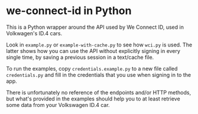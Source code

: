 # we-connect-id in Python
This is a Python wrapper around the API used by We Connect ID, used in Volkwagen's ID.4 cars.

Look in `example.py` or `example-with-cache.py` to see how `wci.py` is used. The latter shows how you can use the API without explicitly signing in every single time, by saving a previous session in a text/cache file.

To run the examples, copy `credentials.example.py` to a new file called `credentials.py` and fill in the credentials that you use when signing in to the app.

There is unfortunately no reference of the endpoints and/or HTTP methods, but what's provided in the examples should help you to at least retrieve some data from your Volkswagen ID.4 car.